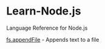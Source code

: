 # Learn-Node.js

Language Reference for Node.js

[fs.appendFile](fs.appendfile.js) - Appends text to a file
